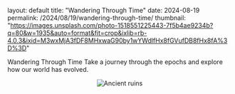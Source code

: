 layout: default
title: "Wandering Through Time"
date: 2024-08-19
permalink: /2024/08/19/wandering-through-time/
thumbnail: "https://images.unsplash.com/photo-1518551225443-7f5b4ae9234b?q=80&w=1935&auto=format&fit=crop&ixlib=rb-4.0.3&ixid=M3wxMjA3fDF8MHxwaG90by1wYWdlfHx8fGVufDB8fHx8fA%3D%3D"

Wandering Through Time
Take a journey through the epochs and explore how our world has evolved.

<center><img src="https://images.unsplash.com/photo-1518551225443-7f5b4ae9234b?q=80&w=1935&auto=format&fit=crop&ixlib=rb-4.0.3&ixid=M3wxMjA3fDF8MHxwaG90by1wYWdlfHx8fGVufDB8fHx8fA%3D%3D" alt="Ancient ruins" title="Ancient ruins" style="max-width: 100%; max-height: 800px; width: auto; height: auto;" /></center>
